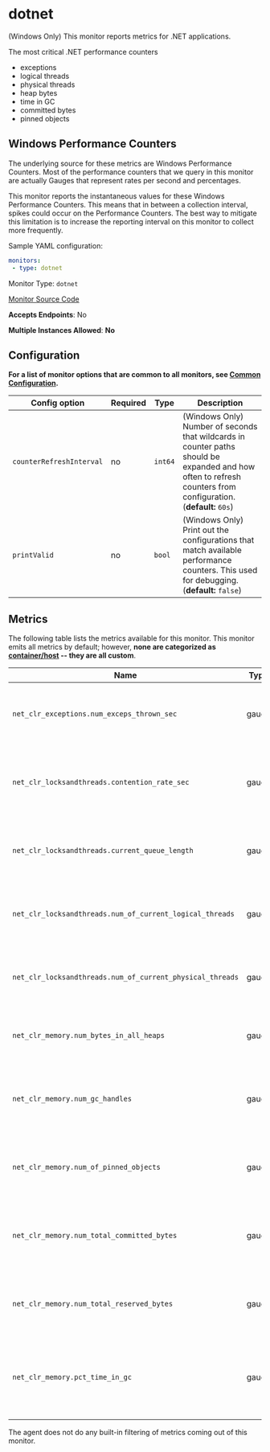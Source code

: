 <!--- GENERATED BY gomplate from scripts/docs/monitor-page.md.tmpl --->

# dotnet

(Windows Only) This monitor reports metrics for .NET applications.

The most critical .NET performance counters
* exceptions
* logical threads
* physical threads
* heap bytes
* time in GC
* committed bytes
* pinned objects

## Windows Performance Counters
The underlying source for these metrics are Windows Performance Counters.
Most of the performance counters that we query in this monitor are actually Gauges
that represent rates per second and percentages.

This monitor reports the instantaneous values for these Windows Performance Counters.
This means that in between a collection interval, spikes could occur on the
Performance Counters.  The best way to mitigate this limitation is to increase
the reporting interval on this monitor to collect more frequently.

Sample YAML configuration:

```yaml
monitors:
 - type: dotnet
```


Monitor Type: `dotnet`

[Monitor Source Code](https://github.com/signalfx/signalfx-agent/tree/master/internal/monitors/dotnet)

**Accepts Endpoints**: No

**Multiple Instances Allowed**: **No**

## Configuration

**For a list of monitor options that are common to all monitors, see [Common
Configuration](../monitor-config.md#common-configuration).**


| Config option | Required | Type | Description |
| --- | --- | --- | --- |
| `counterRefreshInterval` | no | `int64` | (Windows Only) Number of seconds that wildcards in counter paths should be expanded and how often to refresh counters from configuration. (**default:** `60s`) |
| `printValid` | no | `bool` | (Windows Only) Print out the configurations that match available performance counters.  This used for debugging. (**default:** `false`) |


## Metrics

The following table lists the metrics available for this monitor.
This monitor emits all metrics by default; however, **none are categorized as [container/host](https://docs.signalfx.com/en/latest/admin-guide/usage.html#about-custom-bundled-and-high-resolution-metrics) -- they are all custom**.


| Name | Type | Description |
| ---  | ---  | ---         |
| `net_clr_exceptions.num_exceps_thrown_sec` | gauge | The number of exceptions thrown by .NET applications. |
| `net_clr_locksandthreads.contention_rate_sec` | gauge | The rate of thread of thread contention per second for .NET applications. |
| `net_clr_locksandthreads.current_queue_length` | gauge | The current thread queue length for .NET applications. |
| `net_clr_locksandthreads.num_of_current_logical_threads` | gauge | The number of current logical threads for .NET applications. |
| `net_clr_locksandthreads.num_of_current_physical_threads` | gauge | The number of current physical threads for .NET applications. |
| `net_clr_memory.num_bytes_in_all_heaps` | gauge | The number of bytes in all heaps for .NET applications. |
| `net_clr_memory.num_gc_handles` | gauge | The number of garbage collection handles held by .NET applications. |
| `net_clr_memory.num_of_pinned_objects` | gauge | The number of objects pinned in memory by .NET applications. |
| `net_clr_memory.num_total_committed_bytes` | gauge | The total number of bytes committed to memory by .NET applications. |
| `net_clr_memory.num_total_reserved_bytes` | gauge | The total number of bytes reserved by .NET applications. |
| `net_clr_memory.pct_time_in_gc` | gauge | The percentage of time spent garbage collecting by .NET applications. |


The agent does not do any built-in filtering of metrics coming out of this
monitor.


